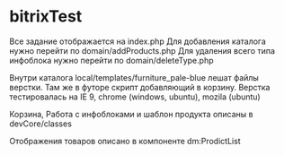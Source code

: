 # bitrixTest
Все задание отображается на index.php
Для добавления каталога нужно перейти по domain/addProducts.php
Для удаления всего типа инфоблока нужно перейти по domain/deleteType.php

Внутри каталога local/templates/furniture_pale-blue лешат файлы верстки. Там же в футоре скрипт добавляющий в корзину.
Верстка тестировалась на IE 9, chrome (windows, ubuntu), mozila (ubuntu)

Корзина, Работа с инфоблоками и шаблон продукта описаны в devCore/classes

Отображения товаров описано в компоненте dm:ProdictList
